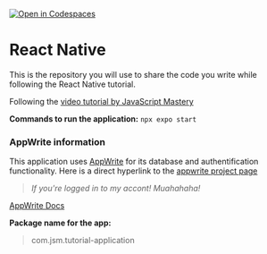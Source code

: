 [![Open in Codespaces](https://classroom.github.com/assets/launch-codespace-2972f46106e565e64193e422d61a12cf1da4916b45550586e14ef0a7c637dd04.svg)](https://classroom.github.com/open-in-codespaces?assignment_repo_id=17230002)
# React Native
This is the repository you will use to share the code you write while following the React Native tutorial.

Following the [video tutorial by JavaScript Mastery](https://www.youtube.com/watch?v=ZBCUegTZF7M&t=10055s)

**Commands to run the application:**
```npx expo start```

### AppWrite information

This application uses [AppWrite](https://appwrite.io/) for its database and authentification functionality.
Here is a direct hyperlink to the [appwrite project page](https://cloud.appwrite.io/console/project-6750bc430012b6ceba68/overview/platforms) 
> *If you're logged in to my accont! Muahahaha!*

[AppWrite Docs](https://github.com/appwrite/sdk-for-react-native)


**Package name for the app:**
> com.jsm.tutorial-application